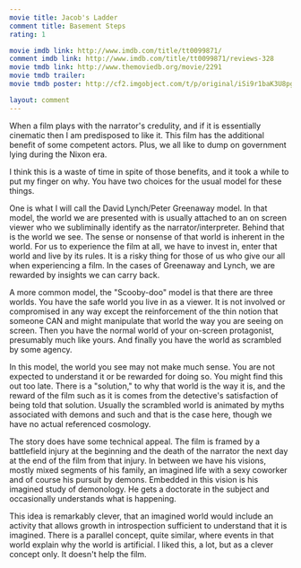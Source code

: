 ```yaml
---
movie title: Jacob's Ladder
comment title: Basement Steps
rating: 1

movie imdb link: http://www.imdb.com/title/tt0099871/
comment imdb link: http://www.imdb.com/title/tt0099871/reviews-328
movie tmdb link: http://www.themoviedb.org/movie/2291
movie tmdb trailer: 
movie tmdb poster: http://cf2.imgobject.com/t/p/original/iSi9r1baK3U8pgRWYxUCSNrb5QK.jpg

layout: comment
---
```


When a film plays with the narrator's credulity, and if it is essentially cinematic then I am predisposed to like it. This film has the additional benefit of some competent actors. Plus, we all like to dump on government lying during the Nixon era.

I think this is a waste of time in spite of those benefits, and it took a while to put my finger on why. You have two choices for the usual model for these things.

One is what I will call the David Lynch/Peter Greenaway model. In that model, the world we are presented with is usually attached to an on screen viewer who we subliminally identify as the narrator/interpreter. Behind that is the world we see. The sense or nonsense of that world is inherent in the world. For us to experience the film at all, we have to invest in, enter that world and live by its rules. It is a risky thing for those of us who give our all when experiencing a film. In the cases of Greenaway and Lynch, we are rewarded by insights we can carry back.

A more common model, the "Scooby-doo" model is that there are three worlds. You have the safe world you live in as a viewer. It is not involved or compromised in any way except the reinforcement of the thin notion that someone CAN and might manipulate that world the way you are seeing on screen. Then you have the normal world of your on-screen protagonist, presumably much like yours. And finally you have the world as scrambled by some agency.

In this model, the world you see may not make much sense. You are not expected to understand it or be rewarded for doing so. You might find this out too late. There is a "solution," to why that world is the way it is, and the reward of the film such as it is comes from the detective's satisfaction of being told that solution. Usually the scrambled world is animated by myths associated with demons and such and that is the case here, though we have no actual referenced cosmology.

The story does have some technical appeal. The film is framed by a battlefield injury at the beginning and the death of the narrator the next day at the end of the film from that injury. In between we have his visions, mostly mixed segments of his family, an imagined life with a sexy coworker and of course his pursuit by demons. Embedded in this vision is his imagined study of demonology. He gets a doctorate in the subject and occasionally understands what is happening. 

This idea is remarkably clever, that an imagined world would include an activity that allows growth in introspection sufficient to understand that it is imagined. There is a parallel concept, quite similar, where events in that world explain why the world is artificial. I liked this, a lot, but as a clever concept only. It doesn't help the film.